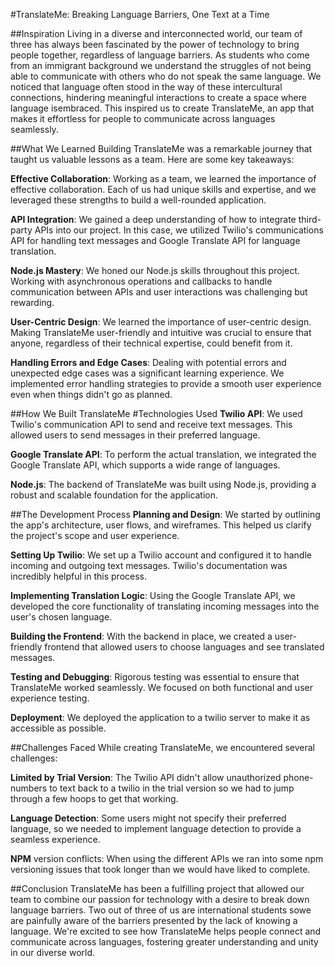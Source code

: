 #TranslateMe: Breaking Language Barriers, One Text at a Time

##Inspiration
Living in a diverse and interconnected world, our team of three has always been fascinated by the power of technology to bring people together, regardless of language barriers. As students who come from an immigrant background we understand the struggles of not being able to communicate with others who do not speak the same language. We noticed that language often stood in the way of these intercultural connections, hindering meaningful interactions to create a space where language isembraced. This inspired us to create TranslateMe, an app that makes it effortless for people to communicate across languages seamlessly.

##What We Learned
Building TranslateMe was a remarkable journey that taught us valuable lessons as a team. Here are some key takeaways:

**Effective Collaboration**: Working as a team, we learned the importance of effective collaboration. Each of us had unique skills and expertise, and we leveraged these strengths to build a well-rounded application.

**API Integration**: We gained a deep understanding of how to integrate third-party APIs into our project. In this case, we utilized Twilio's communications API for handling text messages and Google Translate API for language translation.

**Node.js Mastery**: We honed our Node.js skills throughout this project. Working with asynchronous operations and callbacks to handle communication between APIs and user interactions was challenging but rewarding.

**User-Centric Design**: We learned the importance of user-centric design. Making TranslateMe user-friendly and intuitive was crucial to ensure that anyone, regardless of their technical expertise, could benefit from it.

**Handling Errors and Edge Cases**: Dealing with potential errors and unexpected edge cases was a significant learning experience. We implemented error handling strategies to provide a smooth user experience even when things didn't go as planned.

##How We Built TranslateMe
#Technologies Used
**Twilio API**: We used Twilio's communication API to send and receive text messages. This allowed users to send messages in their preferred language.

**Google Translate API**: To perform the actual translation, we integrated the Google Translate API, which supports a wide range of languages.

**Node.js**: The backend of TranslateMe was built using Node.js, providing a robust and scalable foundation for the application.

##The Development Process
**Planning and Design**: We started by outlining the app's architecture, user flows, and wireframes. This helped us clarify the project's scope and user experience.

**Setting Up Twilio**: We set up a Twilio account and configured it to handle incoming and outgoing text messages. Twilio's documentation was incredibly helpful in this process.

**Implementing Translation Logic**: Using the Google Translate API, we developed the core functionality of translating incoming messages into the user's chosen language.

**Building the Frontend**: With the backend in place, we created a user-friendly frontend that allowed users to choose languages and see translated messages.

**Testing and Debugging**: Rigorous testing was essential to ensure that TranslateMe worked seamlessly. We focused on both functional and user experience testing.

**Deployment**: We deployed the application to a twilio server to make it as accessible as possible.

##Challenges Faced
While creating TranslateMe, we encountered several challenges:

**Limited by Trial Version**: The Twilio API didn't allow unauthorized phone-numbers to text back to a twilio in the trial version so we had to jump through a few hoops to get that working.

**Language Detection**: Some users might not specify their preferred language, so we needed to implement language detection to provide a seamless experience.

**NPM** version conflicts: When using the different APIs we ran into some npm versioning issues that took longer than we would have liked to complete.

##Conclusion
TranslateMe has been a fulfilling project that allowed our team to combine our passion for technology with a desire to break down language barriers. Two out of three of us are international students sowe are painfully aware of the barriers presented by the lack of knowing a language. We're excited to see how TranslateMe helps people connect and communicate across languages, fostering greater understanding and unity in our diverse world.
